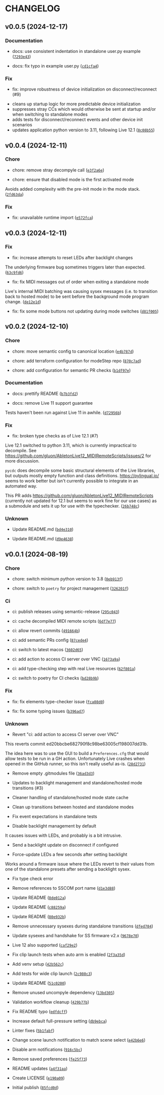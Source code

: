 # CHANGELOG

## v0.0.5 (2024-12-17)

### Documentation

* docs: use consistent indentation in standalone user.py example ([`7293e43`](https://github.com/kmontag/modeStep/commit/7293e4301a5c5395143553af623ff71b9697cb18))

* docs: fix typo in example user.py ([`cd1cfa4`](https://github.com/kmontag/modeStep/commit/cd1cfa4ea8a53eca10770ea89e89c208ec979177))

### Fix

* fix: improve robustness of device initialization on disconnect/reconnect (#9)

- cleans up startup logic for more predictable device initialization
- suppresses stray CCs which would otherwise be sent at startup and/or
when switching to standalone modes
- adds tests for disconnect/reconnect events and other device init
scenarios
- updates application python version to 3.11, following Live 12.1 ([`8c08b55`](https://github.com/kmontag/modeStep/commit/8c08b551c81e5267219f57a66997c60f7517eb5a))

## v0.0.4 (2024-12-11)

### Chore

* chore: remove stray decompyle call ([`e3f2a6e`](https://github.com/kmontag/modeStep/commit/e3f2a6eb2628a0f02a0e04df2efbb9abac0bddc5))

* chore: ensure that disabled mode is the first activated mode

Avoids added complexity with the pre-init mode in the mode stack. ([`2fd63da`](https://github.com/kmontag/modeStep/commit/2fd63da9715235ecaa877effddb436aab52f0478))

### Fix

* fix: unavailable runtime import ([`e572fca`](https://github.com/kmontag/modeStep/commit/e572fca99fdc301bed594c4c43e58b65f64c84f7))

## v0.0.3 (2024-12-11)

### Fix

* fix: increase attempts to reset LEDs after backlight changes

The underlying firmware bug sometimes triggers later than expected. ([`63c9fd6`](https://github.com/kmontag/modeStep/commit/63c9fd64f4c16fcfca0e917bcffb31b49ec2d43d))

* fix: fix MIDI messages out of order when exiting a standalone mode

Live&#39;s internal MIDI batching was causing sysex messages (i.e. to transition back to
hosted mode) to be sent before the background mode program change. ([`de12e1d`](https://github.com/kmontag/modeStep/commit/de12e1dabcae5d891d94d9dad3df548fc5288724))

* fix: fix some mode buttons not updating during mode switches ([`d81f005`](https://github.com/kmontag/modeStep/commit/d81f00511bce09472c518ebf737d7aee770d9500))

## v0.0.2 (2024-12-10)

### Chore

* chore: move semantic config to canonical location ([`e4b787d`](https://github.com/kmontag/modeStep/commit/e4b787d0bf1a463e6ada843a2a950c17e45d8304))

* chore: add terraform configuration for modeStep repo ([`870c7ad`](https://github.com/kmontag/modeStep/commit/870c7ad2962e024555228e678a38c37de08e39ae))

* chore: add configuration for semantic PR checks ([`b1df97e`](https://github.com/kmontag/modeStep/commit/b1df97e703d44289819c52a77fa8c2f4a4a23022))

### Documentation

* docs: prettify README ([`b7b3fd2`](https://github.com/kmontag/modeStep/commit/b7b3fd25773eb61011da53aec69e02d97c9594ca))

* docs: remove Live 11 support guarantee

Tests haven&#39;t been run against Live 11 in awhile. ([`d72956b`](https://github.com/kmontag/modeStep/commit/d72956baab4e70740ec507a35078c8399b468c21))

### Fix

* fix: broken type checks as of Live 12.1 (#7)

Live 12.1 switched to python 3.11, which is currently impractical to
decompile. See
https://github.com/gluon/AbletonLive12_MIDIRemoteScripts/issues/2 for
more discussion.

`pycdc` does decompile some basic structural elements of the Live
libraries, but outputs mostly empty function and class definitions.
https://pylingual.io/ seems to work better but isn&#39;t currently possible
to integrate in an automated way.

This PR adds https://github.com/gluon/AbletonLive12_MIDIRemoteScripts
(currently not updated for 12.1 but seems to work fine for our use
cases) as a submodule and sets it up for use with the typechecker. ([`26b748c`](https://github.com/kmontag/modeStep/commit/26b748cc4e72d7fc1aa6c7291cd4c44cc0c5532a))

### Unknown

* Update README.md ([`bd4e310`](https://github.com/kmontag/modeStep/commit/bd4e31099fe1acaafaf2044ed2f4023215bd7ef7))

* Update README.md ([`d9e4638`](https://github.com/kmontag/modeStep/commit/d9e4638bc9b08b3bfd9f48ddb39179a1747171e3))

## v0.0.1 (2024-08-19)

### Chore

* chore: switch minimum python version to 3.8 ([`0eb913f`](https://github.com/kmontag/modeStep/commit/0eb913f5efdad9dbe5682889be984387f795beb6))

* chore: switch to `poetry` for project management ([`326201f`](https://github.com/kmontag/modeStep/commit/326201f64f1ec42d0de834300d9b62ccb4450110))

### Ci

* ci: publish releases using semantic-release ([`295c043`](https://github.com/kmontag/modeStep/commit/295c043eab85230ce8a74b27e801d58ed711f8dd))

* ci: cache decompiled MIDI remote scripts ([`6df7e77`](https://github.com/kmontag/modeStep/commit/6df7e77d53859b8025ce569340aa3ad1ac28942a))

* ci: allow revert commits ([`491664b`](https://github.com/kmontag/modeStep/commit/491664b4e4ce3e151302944a63f992c2843c5cb0))

* ci: add semantic PRs config ([`87cede4`](https://github.com/kmontag/modeStep/commit/87cede46154ef5532dc1269c081298b159192bf3))

* ci: switch to latest macos ([`3602d65`](https://github.com/kmontag/modeStep/commit/3602d65e3026be44857e25afd67d6764f5366207))

* ci: add action to access CI server over VNC ([`1673a9a`](https://github.com/kmontag/modeStep/commit/1673a9a7c275eb09b747720491c57cf6dd6753d2))

* ci: add type-checking step with real Live resources ([`62f801a`](https://github.com/kmontag/modeStep/commit/62f801af1862b25eeadaa1507749389be66c3711))

* ci: switch to poetry for CI checks ([`bd28b9b`](https://github.com/kmontag/modeStep/commit/bd28b9b3b49da5b8e3cef13f8dbd9eb4109ed94a))

### Fix

* fix: fix elements type-checker issue ([`fca08d0`](https://github.com/kmontag/modeStep/commit/fca08d0a7c74d4e5746fa4de14d0f5a9e79104b0))

* fix: fix some typing issues ([`b396ad7`](https://github.com/kmontag/modeStep/commit/b396ad7383b2cbf06e9e2870e27713aec3cf5a6e))

### Unknown

* Revert &#34;ci: add action to access CI server over VNC&#34;

This reverts commit ed20bbcbe682790f8c98be63005cf198007dd31b.

The idea here was to use the GUI to build a `Preferences.cfg` that would allow tests to be run
in a GH action. Unfortunately Live crashes when opened in the GitHub runner, so this isn&#39;t
really useful as-is. ([`28d2731`](https://github.com/kmontag/modeStep/commit/28d2731e91aba4e1303a39f191438a73881f7839))

* Remove empty .gitmodules file ([`36ad3d3`](https://github.com/kmontag/modeStep/commit/36ad3d37ca5e5d5d85514445bac35e24b4c56693))

* Updates to backlight management and standalone/hosted mode transitions (#3)

* Cleaner handling of standalone/hosted mode state cache

* Clean up transitions between hosted and standalone modes

* Fix event expectations in standalone tests

* Disable backlight management by default

It causes issues with LEDs, and probably is a bit intrusive.

* Send a backlight update on disconnect if configured

* Force-update LEDs a few seconds after setting backlight

Works around a firmware issue where the LEDs revert to their values
from one of the standalone presets after sending a backlight sysex.

* Fix type check error

* Remove references to SSCOM port name ([`d1e3d88`](https://github.com/kmontag/modeStep/commit/d1e3d88c277d71915bf53367ed679c181b6cb322))

* Update README ([`8de012a`](https://github.com/kmontag/modeStep/commit/8de012a6b2aa68cc43864681d54c7d22fec5657b))

* Update README ([`c88259a`](https://github.com/kmontag/modeStep/commit/c88259ad4965756fe1bde0ef04127eeca50a0812))

* Update README ([`80e932b`](https://github.com/kmontag/modeStep/commit/80e932b07aa1912743a1c063494e0655eedb8d96))

* Remove unnecessary sysexes during standalone transitions ([`dfed784`](https://github.com/kmontag/modeStep/commit/dfed784bd8f5917aa7adcfcb25ff28a9795b1517))

* Update sysexes and handshake for SS firmware v2.x ([`9678e70`](https://github.com/kmontag/modeStep/commit/9678e70983c82b40cbff03698cb0df5b6022a42e))

* Live 12 also supported ([`caf29e2`](https://github.com/kmontag/modeStep/commit/caf29e225d3664429217179c528f2f4fa62c2644))

* Fix clip launch tests when auto arm is enabled ([`2f3a35d`](https://github.com/kmontag/modeStep/commit/2f3a35dede31a0e360438e1dcc33a3517217c052))

* Add venv setup ([`42b562c`](https://github.com/kmontag/modeStep/commit/42b562cfa243b605e0c0100fc514d9ceb209c2f8))

* Add tests for wide clip launch ([`2c980c3`](https://github.com/kmontag/modeStep/commit/2c980c36f8d24f011996e560bb3a7ab9562d6300))

* Update README ([`51c0200`](https://github.com/kmontag/modeStep/commit/51c0200909bd5850f5ddbe7aa18024ceb0bb21ba))

* Remove unused uncompyle dependency ([`13bd305`](https://github.com/kmontag/modeStep/commit/13bd305bfa3f7a63f0659413d9025d781f30235e))

* Validation workflow cleanup ([`429b77b`](https://github.com/kmontag/modeStep/commit/429b77b29258d24a107f50453d7fc3c75037ef2d))

* Fix README typo ([`edfdcff`](https://github.com/kmontag/modeStep/commit/edfdcff3bf7bd909ef9d2faa489e36d68082ba9d))

* Increase default full-pressure setting ([`db9ebca`](https://github.com/kmontag/modeStep/commit/db9ebca6bddcfe8cd6ab370f5160cac961d04eb0))

* Linter fixes ([`5b1fabf`](https://github.com/kmontag/modeStep/commit/5b1fabfa8903bf41193627ef7517dc5a7205661f))

* Change scene launch notification to match scene select ([`e42b6e6`](https://github.com/kmontag/modeStep/commit/e42b6e6031255590e6698e2b9c7260ba8033f4e3))

* Disable arm notifications ([`916c5bc`](https://github.com/kmontag/modeStep/commit/916c5bcdac53c68631817fb34d9c0b91c4671e60))

* Remove saved preferences ([`fe25f73`](https://github.com/kmontag/modeStep/commit/fe25f737a2b01cb6bf0a2f559c23c3e567f398ce))

* README updates ([`a4f31aa`](https://github.com/kmontag/modeStep/commit/a4f31aa23bce2506a72ea482b8406a24832da03e))

* Create LICENSE ([`e190a09`](https://github.com/kmontag/modeStep/commit/e190a09b06df79c19d3b8a84efde410aa77ff222))

* Initial publish ([`85fcd0d`](https://github.com/kmontag/modeStep/commit/85fcd0d001420a32cf6237b660167e78d71cb602))

